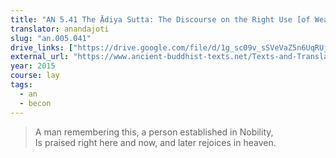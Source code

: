 ```yaml
---
title: "AN 5.41 The Ādiya Sutta: The Discourse on the Right Use [of Wealth]"
translator: anandajoti
slug: "an.005.041"
drive_links: ["https://drive.google.com/file/d/1g_sc09v_sSVeVaZ5n6UqRUjbwNHQfxUr/view?usp=drivesdk"]
external_url: "https://www.ancient-buddhist-texts.net/Texts-and-Translations/Short-Pieces/Adiyasuttam.htm"
year: 2015
course: lay
tags:
  - an
  - becon
---
```


> A man remembering this, a person established in Nobility,  
Is praised right here and now, and later rejoices in heaven.

